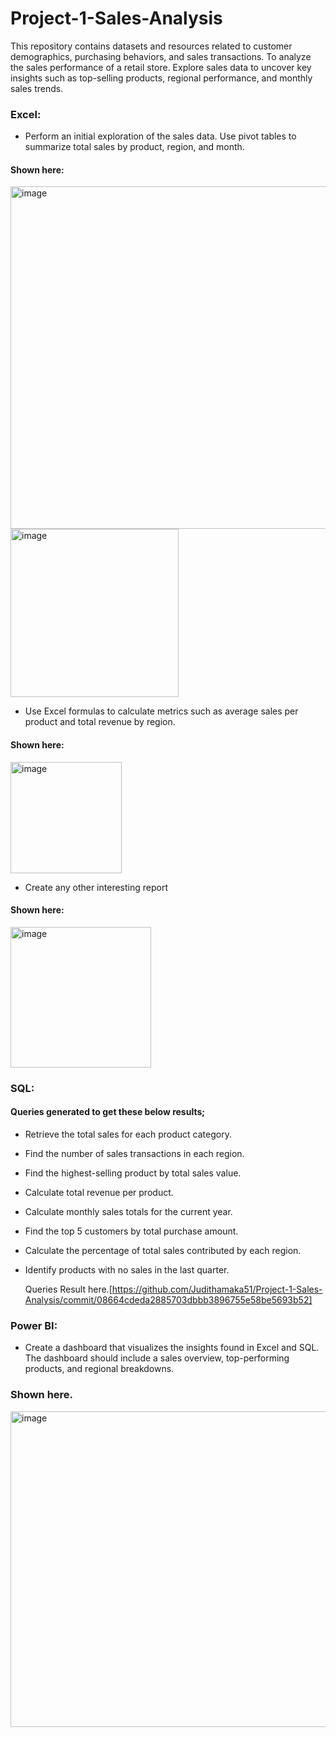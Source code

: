 # Project-1-Sales-Analysis
This repository contains datasets and resources related to customer demographics, purchasing behaviors, and sales transactions. To analyze the sales performance of a retail store. Explore sales data to uncover key insights such as top-selling products, regional performance, and monthly sales trends. 

### Excel:
- Perform an initial exploration of the sales data. Use pivot tables to summarize total sales by product, region, and month.
 
#### Shown here:
<img width="548" alt="image" src="https://github.com/user-attachments/assets/ad4668b3-025f-4a9e-9b15-d5937c8a0acc">
 
<img width="269" alt="image" src="https://github.com/user-attachments/assets/cb9cadf5-b088-4d4d-b4e6-8f4c5eb42683">
 
- Use Excel formulas to calculate metrics such as average sales per product and total revenue by region.

#### Shown here:
 
  <img width="178" alt="image" src="https://github.com/user-attachments/assets/791a754e-13f4-4a11-a315-1dd95028f56b">
 
- Create any other interesting report
 
#### Shown here:
<img width="225" alt="image" src="https://github.com/user-attachments/assets/73f034a9-7224-4562-9308-b093e81a7f48">

### SQL: 
#### Queries generated to get these below results;
 
- Retrieve the total sales for each product category. 
- Find the number of sales transactions in each region. 
- Find the highest-selling product by total sales value. 
- Calculate total revenue per product. 
- Calculate monthly sales totals for the current year. 
- Find the top 5 customers by total purchase amount. 
- Calculate the percentage of total sales contributed by each region. 
- Identify products with no sales in the last quarter.
 
  Queries Result here.[https://github.com/Judithamaka51/Project-1-Sales-Analysis/commit/08664cdeda2885703dbbb3896755e58be5693b52]


### Power BI: 
- Create a dashboard that visualizes the insights found in Excel and SQL. The dashboard should include a sales overview, top-performing products, and 
regional breakdowns.
 
### Shown here.
<img width="505" alt="image" src="https://github.com/user-attachments/assets/0714a825-c6bd-4d47-992a-4feebee4a85e">

